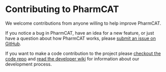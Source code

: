 # Contributing to PharmCAT

We welcome contributions from anyone willing to help improve PharmCAT.

If you notice a bug in PharmCAT, have an idea for a new feature, or just have a question about how PharmCAT works,
please [submit an issue on GitHub](https://github.com/PharmGKB/PharmCAT/issues).

If you want to make a code contribution to the project please
[checkout the code repo](https://github.com/PharmGKB/PharmCAT) and
[read the developer wiki](https://github.com/PharmGKB/PharmCAT/wiki) for information about our development process.
